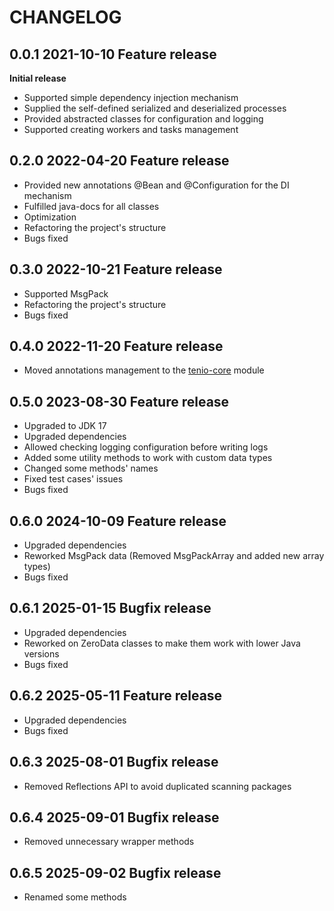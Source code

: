# CHANGELOG

## 0.0.1 2021-10-10 Feature release
**Initial release**
- Supported simple dependency injection mechanism  
- Supplied the self-defined serialized and deserialized processes  
- Provided abstracted classes for configuration and logging  
- Supported creating workers and tasks management  

## 0.2.0 2022-04-20 Feature release
- Provided new annotations @Bean and @Configuration for the DI mechanism  
- Fulfilled java-docs for all classes  
- Optimization  
- Refactoring the project's structure  
- Bugs fixed  

## 0.3.0 2022-10-21 Feature release
- Supported MsgPack
- Refactoring the project's structure
- Bugs fixed 

## 0.4.0 2022-11-20 Feature release
- Moved annotations management to the [tenio-core](https://github.com/congcoi123/tenio-core) module

## 0.5.0 2023-08-30 Feature release
- Upgraded to JDK 17
- Upgraded dependencies
- Allowed checking logging configuration before writing logs
- Added some utility methods to work with custom data types
- Changed some methods' names
- Fixed test cases' issues
- Bugs fixed 

## 0.6.0 2024-10-09 Feature release
- Upgraded dependencies
- Reworked MsgPack data (Removed MsgPackArray and added new array types)
- Bugs fixed 

## 0.6.1 2025-01-15 Bugfix release
- Upgraded dependencies
- Reworked on ZeroData classes to make them work with lower Java versions
- Bugs fixed 

## 0.6.2 2025-05-11 Feature release
- Upgraded dependencies
- Bugs fixed 

## 0.6.3 2025-08-01 Bugfix release
- Removed Reflections API to avoid duplicated scanning packages

## 0.6.4 2025-09-01 Bugfix release
- Removed unnecessary wrapper methods

## 0.6.5 2025-09-02 Bugfix release
- Renamed some methods
